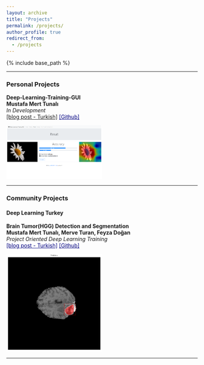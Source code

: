 ```yaml
---
layout: archive
title: "Projects"
permalink: /projects/
author_profile: true
redirect_from:
  - /projects
---
```


{% include base_path %}


------

### Personal Projects
**Deep-Learning-Training-GUI**  
**Mustafa Mert Tunalı**  
*In Development*   
<a href="https://medium.com/@mustafamerttunali/kolay-bir-%C5%9Fekilde-dl-modeli-e%C4%9Fitmek-deep-learning-training-gui-8aa2cd3d4bd6?source=---------2------------------" target="_blank">[blog post - Turkish]</a>
<a href="https://github.com/mustafamerttunali/Deep-Learning-Training-GUI" style="color:navy" target="_blank">[Github]</a>

<img src="/images/result.png" width="50%">

------

### Community Projects
#### Deep Learning Turkey
**Brain Tumor(HGG) Detection and Segmentation**  
**Mustafa Mert Tunalı, Merve Turan, Feyza Doğan**  
*Project Oriented Deep Learning Training*   
<a href="https://medium.com/deep-learning-turkiye/mri-g%C3%B6r%C3%BCnt%C3%BCleri-%C3%BCzerinden-beyin-t%C3%BCm%C3%B6r%C3%BC-tespiti-ec644a2ff0c9" style="color:navy" target="_blank">[blog post - Turkish]</a>
<a href="https://github.com/mrvturan96/Brain-Tumor-Detection-and-Segmentation-using-Deep-Learning" style="color:navy" target="_blank">[Github]</a>

<img src="/images/hgg.png" width="50%">

------

